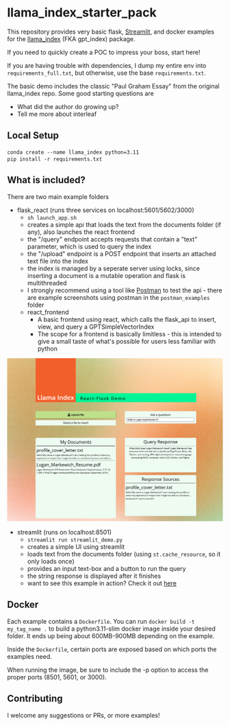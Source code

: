 # llama_index_starter_pack
This repository provides very basic flask, [Streamlit](https://llama-index.streamlit.app/), and docker examples for the [llama_index](https://github.com/jerryjliu/gpt_index) (FKA gpt_index) package.

If you need to quickly create a POC to impress your boss, start here!

If you are having trouble with dependencies, I dump my entire env into `requirements_full.txt`, but otherwise, use the base `requirements.txt`.

The basic demo includes the classic "Paul Graham Essay" from the original llama_index repo. Some good starting questions are
- What did the author do growing up?
- Tell me more about interleaf


## Local Setup
```
conda create --name llama_index python=3.11
pip install -r requirements.txt
```


## What is included?
There are two main example folders
- flask_react (runs three services on localhost:5601/5602/3000)
  - `sh launch_app.sh `
  - creates a simple api that loads the text from the documents folder (if any), also launches the react frontend
  - the "/query" endpoint accepts requests that contain a "text" parameter, which is used to query the index
  - the "/upload" endpoint is a POST endpoint that inserts an attached text file into the index
  - the index is managed by a seperate server using locks, since inserting a document is a mutable operation and flask is multithreaded
  - I strongly recommend using a tool like [Postman](https://www.postman.com/downloads/) to test the api - there are example screenshots using postman in the `postman_examples` folder
  - react_frontend
    - A basic frontend using react, which calls the flask_api to insert, view, and query a GPTSimpleVectorIndex
    - The scope for a frontend is basically limitless - this is intended to give a small taste of what's possible for users less familiar with python


![react_frontend screenshot](./flask_react/react_frontend.png)


- streamlit (runs on localhost:8501)
  - `streamlit run streamlit_demo.py`
  - creates a simple UI using streamlit
  - loads text from the documents folder (using `st.cache_resource`, so it only loads once)
  - provides an input text-box and a button to run the query
  - the string response is displayed after it finishes
  - want to see this example in action? Check it out [here](https://llama-index.streamlit.app/)


## Docker
Each example contains a `Dockerfile`. You can run `docker build -t my_tag_name .` to build a python3.11-slim docker image inside your desired folder. It ends up being about 600MB-900MB depending on the example.

Inside the `Dockerfile`, certain ports are exposed based on which ports the examples need.

When running the image, be sure to include the -p option to access the proper ports (8501, 5601, or 3000).


## Contributing

I welcome any suggestions or PRs, or more examples!
